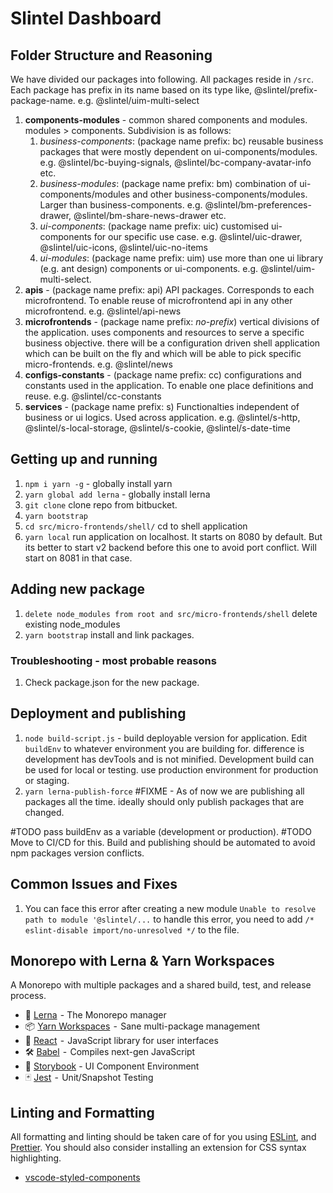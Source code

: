 # Slintel Dashboard

## Folder Structure and Reasoning

We have divided our packages into following. All packages reside in `/src`. Each package has prefix in its name based on its type like, @slintel/prefix-package-name. e.g. @slintel/uim-multi-select

1. **components-modules** - common shared components and modules. modules > components. Subdivision is as follows:
   1. _business-components_: (package name prefix: bc) reusable business packages that were mostly dependent on ui-components/modules. e.g. @slintel/bc-buying-signals, @slintel/bc-company-avatar-info etc.
   2. _business-modules_: (package name prefix: bm) combination of ui-components/modules and other business-components/modules. Larger than business-components. e.g. @slintel/bm-preferences-drawer, @slintel/bm-share-news-drawer etc.
   3. _ui-components_: (package name prefix: uic) customised ui-components for our specific use case. e.g. @slintel/uic-drawer, @slintel/uic-icons, @slintel/uic-no-items
   4. _ui-modules_: (package name prefix: uim) use more than one ui library (e.g. ant design) components or ui-components. e.g. @slintel/uim-multi-select.
2. **apis** - (package name prefix: api) API packages. Corresponds to each microfrontend. To enable reuse of microfrontend api in any other microfrontend. e.g. @slintel/api-news
3. **microfrontends** - (package name prefix: _no-prefix_) vertical divisions of the application. uses components and resources to serve a specific business objective. there will be a configuration driven shell application which can be built on the fly and which will be able to pick specific micro-frontends. e.g. @slintel/news
4. **configs-constants** - (package name prefix: cc) configurations and constants used in the application. To enable one place definitions and reuse. e.g. @slintel/cc-constants
5. **services** - (package name prefix: s) Functionalties independent of business or ui logics. Used across application. e.g. @slintel/s-http, @slintel/s-local-storage, @slintel/s-cookie, @slintel/s-date-time

## Getting up and running

1. `npm i yarn -g` - globally install yarn
2. `yarn global add lerna` - globally install lerna
3. `git clone` clone repo from bitbucket.
4. `yarn bootstrap`
5. `cd src/micro-frontends/shell/` cd to shell application
6. `yarn local` run application on localhost. It starts on 8080 by default. But its better to start v2 backend before this one to avoid port conflict. Will start on 8081 in that case.

## Adding new package

1. `delete node_modules from root and src/micro-frontends/shell` delete existing node_modules
2. `yarn bootstrap` install and link packages.

### Troubleshooting - most probable reasons

1. Check package.json for the new package.

## Deployment and publishing

1. `node build-script.js` - build deployable version for application. Edit `buildEnv` to whatever environment you are building for. difference is development has devTools and is not minified. Development build can be used for local or testing. use production environment for production or staging.
2. `yarn lerna-publish-force` #FIXME - As of now we are publishing all packages all the time. ideally should only publish packages that are changed.

#TODO pass buildEnv as a variable (development or production).
#TODO Move to CI/CD for this. Build and publishing should be automated to avoid npm packages version conflicts.

## Common Issues and Fixes

1. You can face this error after creating a new module `Unable to resolve path to module '@slintel/...` to handle this error, you need to add `/* eslint-disable import/no-unresolved */` to the file.

## Monorepo with Lerna & Yarn Workspaces

A Monorepo with multiple packages and a shared build, test, and release process.

- 🐉 [Lerna](https://lernajs.io/)  - The Monorepo manager
- 📦 [Yarn Workspaces](https://yarnpkg.com/lang/en/docs/workspaces/)  -  Sane multi-package management
- 🚀 [React](https://reactjs.org/)  -  JavaScript library for user interfaces
- 🛠 [Babel](https://babeljs.io/)  -  Compiles next-gen JavaScript
- 📖 [Storybook](https://storybook.js.org/) - UI Component Environment
- 🃏 [Jest](https://jestjs.io/)  -  Unit/Snapshot Testing

## Linting and Formatting

All formatting and linting should be taken care of for you using [ESLint](https://eslint.org/), and [Prettier](https://prettier.io/). You should also consider installing an extension for CSS syntax highlighting.

- [vscode-styled-components](https://marketplace.visualstudio.com/items?itemName=jpoissonnier.vscode-styled-components)
